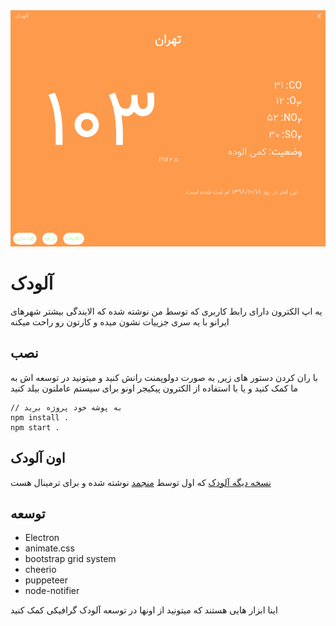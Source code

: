 <img src="./screenshot.png" alt="" >

# آلودک

یه اپ الکترون دارای رابط کاربری که توسط من نوشته شده که الایندگی بیشتر شهرهای ایرانو با یه سری جزییات نشون میده و کارتون رو راحت میکنه 
## نصب 
 با ران کردن دستور های زیر, به صورت دولوپمنت رانش کنید و میتونید در توسعه اش به  ما کمک کنید
 و یا با استفاده از الکترون پیکیجر اونو برای سیستم عاملتون بیلد کنید

    // به پوشه خود پروژه برید
    npm install .
    npm start .

## اون آلودک 
[نسخه دیگه آلودک](https://gitlab.com/frowzyispenguin/aloodak) که اول  توسط [منجمد](https://gitlab.com/frowzyispenguin) نوشته شده و برای ترمینال هست
## توسعه 

 - Electron
 - animate.css
 - bootstrap grid system
 - cheerio 
 - puppeteer
 - node-notifier

اینا ابزار هایی هستند که میتونید از اونها در توسعه آلودک گرافیکی کمک کنید
